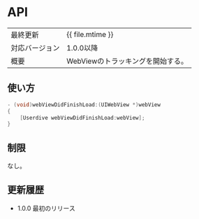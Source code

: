 # API

|                |            |
|:---------------|:-----------|
| 最終更新       | {{ file.mtime }} |
| 対応バージョン | 1.0.0以降      |
| 概要           | WebViewのトラッキングを開始する。 |

## 使い方

```objectivec
- (void)webViewDidFinishLoad:(UIWebView *)webView
{
    [Userdive webViewDidFinishLoad:webView];
}
```

## 制限

なし。

## 更新履歴

- 1.0.0 最初のリリース

